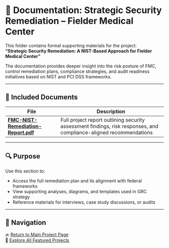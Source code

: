 # 📂 Documentation: Strategic Security Remediation – Fielder Medical Center

This folder contains formal supporting materials for the project:  
**“Strategic Security Remediation: A NIST-Based Approach for Fielder Medical Center”**

The documentation provides deeper insight into the risk posture of FMC, control remediation plans, compliance strategies, and audit readiness initiatives based on NIST and PCI DSS frameworks.

---

## 📄 Included Documents

| File | Description |
|------|-------------|
| **[FMC-NIST-Remediation-Report.pdf](./FMC-NIST-Remediation-Report.pdf)** | Full project report outlining security assessment findings, risk responses, and compliance-aligned recommendations |

---

## 🔍 Purpose

Use this section to:
- Access the full remediation plan and its alignment with federal frameworks
- View supporting analyses, diagrams, and templates used in GRC strategy
- Reference materials for interviews, case study discussions, or audits

---

## 🔗 Navigation

🔙 [Return to Main Project Page](../README.md)  
🧠 [Explore All Featured Projects](../../README.md)

